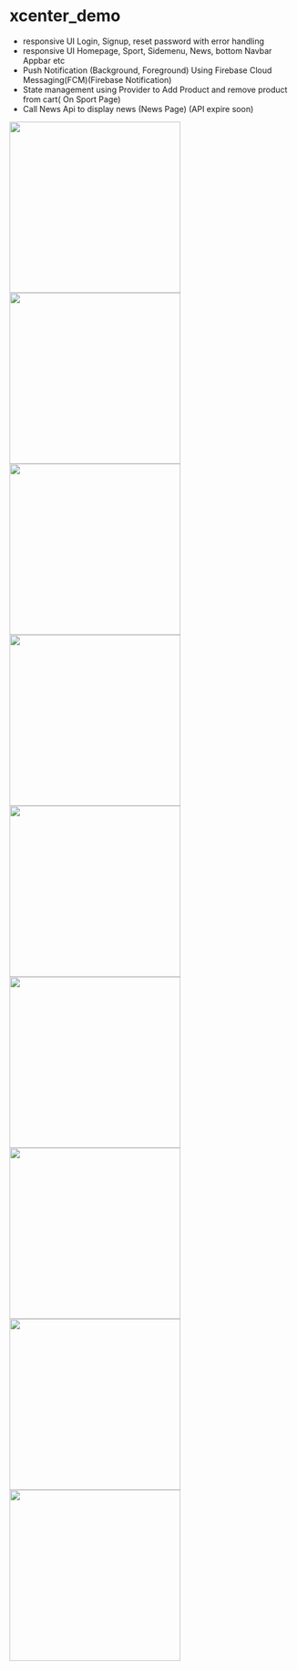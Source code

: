 # xcenter_demo

- responsive UI Login, Signup, reset password with error handling
- responsive UI Homepage, Sport, Sidemenu, News, bottom Navbar Appbar etc
- Push Notification (Background, Foreground) Using Firebase Cloud Messaging(FCM)(Firebase Notification)
- State management using Provider to Add Product and remove product from cart( On Sport Page)
- Call News Api to display news (News Page) (API expire soon) 


<img src="https://github.com/suryakhattri/Xcenter_Demo/assets/13628097/30fac739-bd08-482b-a7c0-1f1a6bd5c52d" width="300">
<img src="https://github.com/suryakhattri/Xcenter_Demo/assets/13628097/1e36c830-6886-4028-8ae9-25507a166713.type" width="300">
<img src="https://github.com/suryakhattri/Xcenter_Demo/assets/13628097/d62ef31c-b67a-4534-a3b9-3233accf1930.type" width="300">
<img src="https://github.com/suryakhattri/Xcenter_Demo/assets/13628097/d9a1b326-a8fd-4872-9d08-af3d5fd722aa.type" width="300">
<img src="https://github.com/suryakhattri/Xcenter_Demo/assets/13628097/f12361f1-9db4-4a1a-bfc6-dbfeea913009.type" width="300">
<img src="https://github.com/suryakhattri/Xcenter_Demo/assets/13628097/c1847d36-ff8a-4f47-b16f-23aaf79552ac.type" width="300">
<img src="https://github.com/suryakhattri/Xcenter_Demo/assets/13628097/55392a81-d6b0-4704-8a93-52f77ab53dae.type" width="300">
<img src="https://github.com/suryakhattri/Xcenter_Demo/assets/13628097/0a91132e-e770-4233-a736-6651405abad5.type" width="300">
<img src="https://github.com/suryakhattri/Xcenter_Demo/assets/13628097/3d7fb718-b231-4f26-a0b8-8cf10f2ab2ad.type" width="300">

